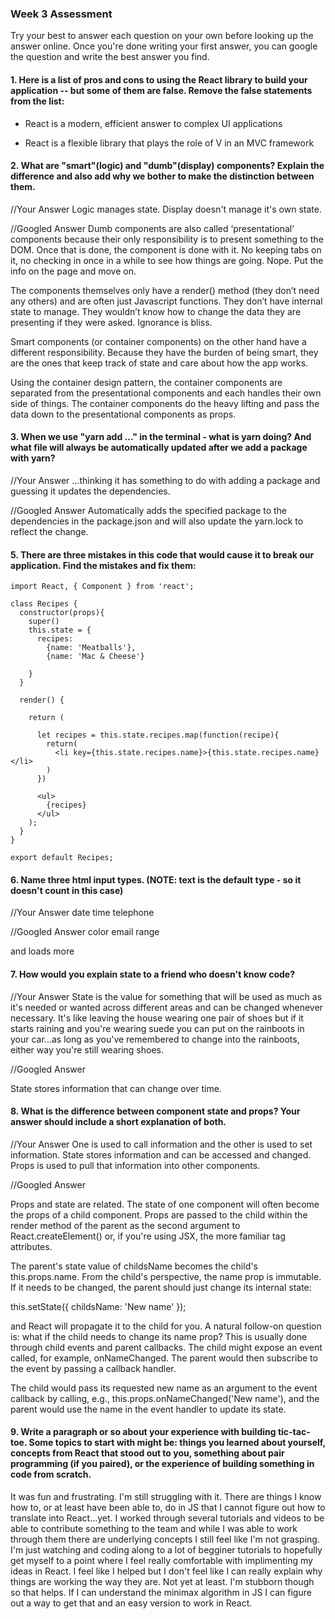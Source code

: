 ### Week 3 Assessment

Try your best to answer each question on your own before looking up the answer online. Once you're done writing your first answer, you can google the question and write the best answer you find.

#### 1. Here is a list of pros and cons to using the React library to build your application -- but some of them are false. Remove the false statements from the list:


- React is a modern, efficient answer to complex UI applications

- React is a flexible library that plays the role of V in an MVC framework

 
 #### 2. What are "smart"(logic) and "dumb"(display) components? Explain the difference and also add why we bother to make the distinction between them.
 
 
 //Your Answer
 Logic manages state. Display doesn't manage it's own state.
 
 //Googled Answer
 Dumb components are also called ‘presentational’ components because their only responsibility is to present something to the DOM. Once that is done, the component is done with it. No keeping tabs on it, no checking in once in a while to see how things are going. Nope. Put the info on the page and move on.

The components themselves only have a render() method (they don’t need any others) and are often just Javascript functions. They don’t have internal state to manage. They wouldn’t know how to change the data they are presenting if they were asked. Ignorance is bliss.


Smart components (or container components) on the other hand have a different responsibility. Because they have the burden of being smart, they are the ones that keep track of state and care about how the app works.

Using the container design pattern, the container components are separated from the presentational components and each handles their own side of things. The container components do the heavy lifting and pass the data down to the presentational components as props.
 
#### 3. When we use "yarn add ..." in the terminal - what is yarn doing? And what file will always be automatically updated after we add a package with yarn?
 
 
 //Your Answer
 ...thinking it has something to do with adding a package and guessing it updates the dependencies.
 
 //Googled Answer
 Automatically adds the specified package to the dependencies in the package.json and will also update the yarn.lock to reflect the change.
 
#### 5. There are three mistakes in this code that would cause it to break our application. Find the mistakes and fix them:

    import React, { Component } from 'react';

    class Recipes {
      constructor(props){
        super()
        this.state = {
          recipes: 
            {name: 'Meatballs'},
            {name: 'Mac & Cheese'}
      
        }
      }

      render() {
    
        return (
    
          let recipes = this.state.recipes.map(function(recipe){
            return(
              <li key={this.state.recipes.name}>{this.state.recipes.name}</li>
            )
          }) 
    
          <ul>
            {recipes}
          </ul>
        );
      }
    }

    export default Recipes;

#### 6. Name three html input types. (NOTE: text is the default type - so it doesn't count in this case)
 
 //Your Answer
 date
 time
 telephone
 
 //Googled Answer
 color
 email
 range

 and loads more
 
 #### 7. How would you explain state to a friend who doesn't know code?
 
 //Your Answer
 State is the value for something that will be used as much as it's needed or wanted across different areas and can be changed whenever necessary.  It's like leaving the house wearing one pair of shoes but if it starts raining and you're wearing suede you can put on the rainboots in your car...as long as you've remembered to change into the rainboots, either way you're still wearing shoes.
 
 //Googled Answer
 
State stores information that can change over time.

 #### 8. What is the difference between component state and props? Your answer should include a short explanation of both.
 
 
 //Your Answer
 One is used to call information and the other is used to set information.  State stores information and can be accessed and changed.  Props is used to pull that information into other components.
 
 //Googled Answer

 Props and state are related. The state of one component will often become the props of a child component. Props are passed to the child within the render method of the parent as the second argument to React.createElement() or, if you're using JSX, the more familiar tag attributes.

<MyChild name={this.state.childsName} />

The parent's state value of childsName becomes the child's this.props.name. From the child's perspective, the name prop is immutable. If it needs to be changed, the parent should just change its internal state:

this.setState({ childsName: 'New name' });

and React will propagate it to the child for you. A natural follow-on question is: what if the child needs to change its name prop? This is usually done through child events and parent callbacks. The child might expose an event called, for example, onNameChanged. The parent would then subscribe to the event by passing a callback handler.

<MyChild name={this.state.childsName} onNameChanged={this.handleName} />

The child would pass its requested new name as an argument to the event callback by calling, e.g., this.props.onNameChanged('New name'), and the parent would use the name in the event handler to update its state.
 
   
#### 9. Write a paragraph or so about your experience with building tic-tac-toe. Some topics to start with might be: things you learned about yourself, concepts from React that stood out to you, something about pair programming (if you paired), or the experience of building something in code from scratch.

It was fun and frustrating.  I'm still struggling with it.  There are things I know how to, or at least have been able to, do in JS that I cannot figure out how to translate into React...yet.  I worked through several tutorials and videos to be able to contribute something to the team and while I was able to work through them there are underlying concepts I still feel like I'm not grasping.  I'm just watching and coding along to a lot of begginer tutorials to hopefully get myself to a point where I feel really comfortable with implimenting my ideas in React.  I feel like I helped but I don't feel like I can really explain why things are working the way they are.  Not yet at least.  I'm stubborn though so that helps.  If I can understand the minimax algorithm in JS I can figure out a way to get that and an easy version to work in React.  